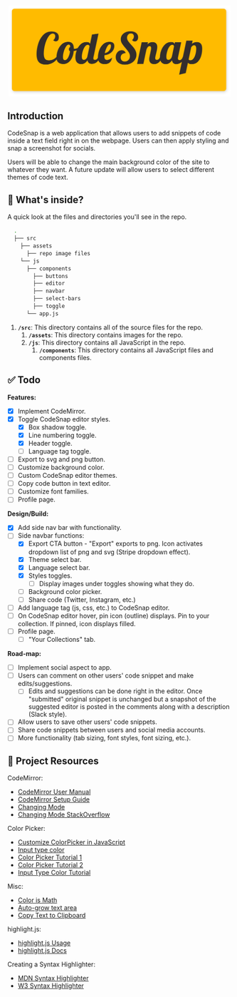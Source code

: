 <p align="center">
  <img src="/src/assets/codesnap-hero.png" width="500" alt="codesnap-hero">
</p>

## Introduction
CodeSnap is a web application that allows users to add snippets of code inside a text field right in on the webpage. Users can then apply styling and snap a screenshot for socials.

Users will be able to change the main background color of the site to whatever they want. A future update will allow users to select different themes of code text.

## 🧐 What's inside?
A quick look at the files and directories you'll see in the repo.

```bash
  .
  ├── src
    ├── assets
      ├── repo image files
    └── js
      ├── components
        ├── buttons
        ├── editor
        ├── navbar
        ├── select-bars
        ├── toggle
      └── app.js
```

1. **`/src`**: This directory contains all of the source files for the repo.
    1. **`/assets`**: This directory contains images for the repo.
    1. **`/js`**: This directory contains all JavaScript in the repo.
        1. **`/components`**: This directory contains all JavaScript files and components files.

## ✅ Todo
__Features:__
- [x] Implement CodeMirror.
- [x] Toggle CodeSnap editor styles.
    - [x] Box shadow toggle.
    - [x] Line numbering toggle.
    - [x] Header toggle.
    - [ ] Language tag toggle.
- [ ] Export to svg and png button.
- [ ] Customize background color.
- [ ] Custom CodeSnap editor themes.
- [ ] Copy code button in text editor.
- [ ] Customize font families.
- [ ] Profile page.

__Design/Build:__
- [x] Add side nav bar with functionality.
- [ ] Side navbar functions:
    - [x] Export CTA button - "Export" exports to png. Icon activates dropdown list of png and svg (Stripe dropdown effect).
    - [x] Theme select bar.
    - [x] Language select bar.
    - [x] Styles toggles.
        - [ ] Display images under toggles showing what they do.
    - [ ] Background color picker.
    - [ ] Share code (Twitter, Instagram, etc.)
- [ ] Add language tag (js, css, etc.) to CodeSnap editor.
- [ ] On CodeSnap editor hover, pin icon (outline) displays. Pin to your collection. If pinned, icon displays filled.
- [ ] Profile page.
    - [ ] "Your Collections" tab.

__Road-map:__
- [ ] Implement social aspect to app.
- [ ] Users can comment on other users' code snippet and make edits/suggestions.
    - [ ] Edits and suggestions can be done right in the editor. Once "submitted" original snippet is unchanged but a snapshot of the suggested editor is posted in the comments along with a description (Slack style).
- [ ] Allow users to save other users' code snippets.
- [ ] Share code snippets between users and social media accounts.
- [ ] More functionality (tab sizing, font styles, font sizing, etc.).

## 🔗 Project Resources
CodeMirror:
* [CodeMirror User Manual](https://codemirror.net/doc/manual.html)
* [CodeMirror Setup Guide](https://www.youtube.com/watch?v=o1DDWQDBT9Y)
* [Changing Mode](https://codemirror.net/doc/manual.html#setOption)
* [Changing Mode StackOverflow](https://stackoverflow.com/questions/6130563/how-to-dynamically-switch-modes-with-codemirror)

Color Picker:
* [Customize ColorPicker in JavaScript](https://ej2.syncfusion.com/javascript/documentation/color-picker/how-to/customize-colorpicker/)
* [Input type color](https://developer.mozilla.org/en-US/docs/Web/HTML/Element/input/color)
* [Color Picker Tutorial 1](https://www.youtube.com/watch?v=RSbZJYVQmPU)
* [Color Picker Tutorial 2](https://www.youtube.com/watch?v=DP9-CVgkgDA)
* [Input Type Color Tutorial](https://www.youtube.com/watch?v=eIw-Nou9L9E)

Misc:
* [Color is Math](https://dev.to/madsstoumann/colors-are-math-how-they-match-and-how-to-build-a-color-picker-4ei8)
* [Auto-grow text area](https://css-tricks.com/the-cleanest-trick-for-autogrowing-textareas/)
* [Copy Text to Clipboard](https://www.30secondsofcode.org/blog/s/copy-text-to-clipboard-with-javascript)

highlight.js: 
* [highlight.js Usage](https://highlightjs.org/usage/)
* [highlight.js Docs](https://highlightjs.readthedocs.io/en/latest/)

Creating a Syntax Highlighter:
* [MDN Syntax Highlighter](https://developer.mozilla.org/en-US/docs/MDN/Editor/Syntax_highlighting)
* [W3 Syntax Highlighter](https://www.w3schools.com/howto/howto_syntax_highlight.asp)
